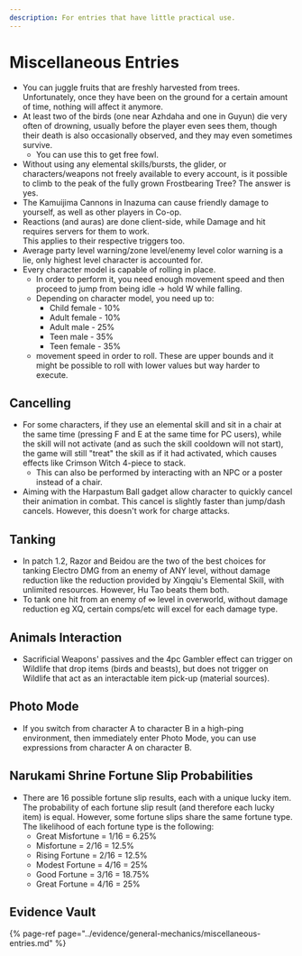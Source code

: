 ```yaml
---
description: For entries that have little practical use.
---
```


# Miscellaneous Entries

* You can juggle fruits that are freshly harvested from trees. Unfortunately, once they have been on the ground for a certain amount of time, nothing will affect it anymore.
* At least two of the birds (one near Azhdaha and one in Guyun) die very often of drowning, usually before the player even sees them, though their death is also occasionally observed, and they may even sometimes survive. 
  * You can use this to get free fowl. 
* Without using any elemental skills/bursts, the glider, or characters/weapons not freely available to every account, is it possible to climb to the peak of the fully grown Frostbearing Tree? The answer is yes.
* The Kamuijima Cannons in Inazuma can cause friendly damage to yourself, as well as other players in Co-op.
* Reactions (and auras) are done client-side, while Damage and hit requires servers for them to work.  
This applies to their respective triggers too.
* Average party level warning/zone level/enemy level color warning is a lie, only highest level character is accounted for. 
* Every character model is capable of rolling in place.  
  * In order to perform it, you need enough movement speed and then proceed to jump from being idle -> hold W while falling.
  * Depending on character model, you need up to:
    * Child female - 10%
    * Adult female - 10%
    * Adult male - 25%
    * Teen male - 35%
    * Teen female - 35%
  * movement speed in order to roll. These are upper bounds and it might be possible to roll with lower values but way harder to execute.

## Cancelling

* For some characters, if they use an elemental skill and sit in a chair at the same time (pressing F and E at the same time for PC users), while the skill will not activate (and as such the skill cooldown will not start), the game will still "treat" the skill as if it had activated, which causes effects like Crimson Witch 4-piece to stack.
  * This can also be performed by interacting with an NPC or a poster instead of a chair.
* Aiming with the Harpastum Ball gadget allow character to quickly cancel their animation in combat. This cancel is slightly faster than jump/dash cancels. However, this doesn't work for charge attacks.

## Tanking

* In patch 1.2, Razor and Beidou are the two of the best choices for tanking Electro DMG from an enemy of ANY level, without damage reduction like the reduction provided by Xingqiu's Elemental Skill, with unlimited resources. However, Hu Tao beats them both.
* To tank one hit from an enemy of ∞ level in overworld, without damage reduction eg XQ, certain comps/etc will excel for each damage type.

## Animals Interaction

* Sacrificial Weapons' passives and the 4pc Gambler effect can trigger on Wildlife that drop items (birds and beasts), but does not trigger on Wildlife that act as an interactable item pick-up (material sources).

## Photo Mode

* If you switch from character A to character B in a high-ping environment, then immediately enter Photo Mode, you can use expressions from character A on character B.

## Narukami Shrine Fortune Slip Probabilities  

* There are 16 possible fortune slip results, each with a unique lucky item. The probability of each fortune slip result (and therefore each lucky item) is equal. However, some fortune slips share the same fortune type. The likelihood of each fortune type is the following:  
    * Great Misfortune = 1/16 = 6.25%
    * Misfortune = 2/16 = 12.5%
    * Rising Fortune = 2/16 = 12.5%
    * Modest Fortune = 4/16 = 25%
    * Good Fortune = 3/16 = 18.75%
    * Great Fortune = 4/16 = 25%

## Evidence Vault

{% page-ref page="../evidence/general-mechanics/miscellaneous-entries.md" %}
